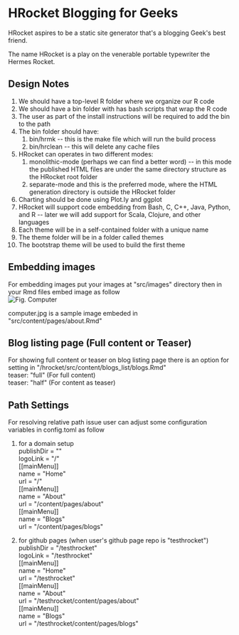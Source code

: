# HRocket Blogging for Geeks
HRocket aspires to be a static site generator that's a blogging Geek's best friend.

The name HRocket is a play on the venerable portable typewriter the Hermes Rocket.

## Design Notes
1. We should have a top-level R folder where we organize our R code
1. We should have a bin folder with has bash scripts that wrap the R code
1. The user as part of the install instructions will be required to add the bin to the path
1.  The bin folder should have:
    1. bin/hrmk -- this is the make file which will run the build process
    1. bin/hrclean -- this will delete any cache files
1. HRocket can operates in two different modes:
    1. monolithic-mode (perhaps we can find a better word) -- in this mode the published HTML files are under the same directory structure as the HRocket root folder
    1. separate-mode and this is the preferred mode, where the HTML generation directory is outside the HRocket folder 
1. Charting should be done using Plot.ly and ggplot
1. HRocket will support code embedding from Bash, C, C++, Java, Python, and R -- later we will add support for Scala, Clojure, and other languages
1. Each theme will be in a self-contained folder with a unique name
1. The theme folder will be in a folder called themes
1. The bootstrap theme will be used to build the first theme

## Embedding images
For embedding images put your images at "src/images" directory then in your Rmd files embed image as follow<br />
![Fig. Computer](/images/computer.jpg)

computer.jpg is a sample image embeded in "src/content/pages/about.Rmd"

## Blog listing page (Full content or Teaser)
For showing full content or teaser on blog listing page there is an option for setting in "/hrocket/src/content/blogs_list/blogs.Rmd"<br />
teaser: "full"  (For full content) <br />
teaser: "half"  (For content as teaser)

## Path Settings
For resolving relative path issue user can adjust some configuration variables in config.toml as follow<br />
1) for a domain setup <br />
publishDir = ""<br />
logoLink = "/"<br />
[[mainMenu]]<br />
  name = "Home"<br />
  url = "/"<br />
[[mainMenu]]<br />
  name = "About"<br />
  url = "/content/pages/about"<br />
[[mainMenu]]<br />
  name = "Blogs"<br />
  url = "/content/pages/blogs"<br />

2) for github pages (when user's github page repo is "testhrocket")<br />
publishDir = "/testhrocket"<br />
logoLink = "/testhrocket"<br />
[[mainMenu]]<br />
  name = "Home"<br />
  url = "/testhrocket"<br />
[[mainMenu]]<br />
  name = "About"<br />
  url = "/testhrocket/content/pages/about"<br />
[[mainMenu]]<br />
  name = "Blogs"<br />
  url = "/testhrocket/content/pages/blogs"<br />

